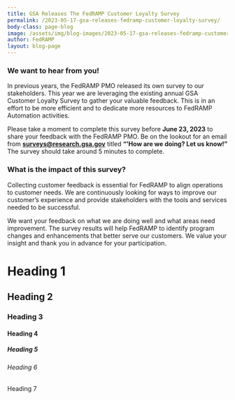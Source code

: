 ```yaml
---
title: GSA Releases The FedRAMP Customer Loyalty Survey
permalink: /2023-05-17-gsa-releases-fedramp-customer-loyalty-survey/
body-class: page-blog
image: /assets/img/blog-images/2023-05-17-gsa-releases-fedramp-customer-loyalty-survey.png
author: FedRAMP
layout: blog-page
---
```

<h3>We want to hear from you!</h3> 
In previous years, the FedRAMP PMO released its own survey to our stakeholders. This year we are leveraging the existing annual GSA Customer Loyalty Survey to gather your valuable feedback. This is in an effort to be more efficient and to dedicate more resources to FedRAMP Automation activities. 

Please take a moment to complete this survey before <b>June 23, 2023</b> to share your feedback with the FedRAMP PMO. Be on the lookout for an email from <b>surveys@research.gsa.gov</b> titled <b>“'How are we doing? Let us know!”</b> The survey should take around 5 minutes to complete.

<h3>What is the impact of this survey?</h3>
Collecting customer feedback is essential for FedRAMP to align operations to customer needs. We are continuously looking for ways to improve our customer’s experience and provide stakeholders with the tools and services needed to be successful. 

We want your feedback on what we are doing well and what areas need improvement. The survey results will help FedRAMP to identify program changes and enhancements that better serve our customers. We value your insight and thank you in advance for your participation.

<h1>Heading 1</h1>
<h2>Heading 2</h2>
<h3>Heading 3</h3>
<h4>Heading 4</h4>
<h5>Heading 5</h5>
<h6>Heading 6</h6>
<h7>Heading 7</h7>
